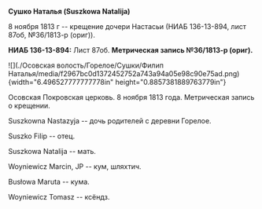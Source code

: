 **Сушко Наталья (Suszkowa Natalija)**

8 ноября 1813 г -- крещение дочери Настасьи (НИАБ 136-13-894, лист 87об,
№36/1813-р (ориг)).

**НИАБ 136-13-894:** Лист 87об. **Метрическая запись №36/1813-р
(ориг).**

![](./Осовская волость/Горелое/Сушки/Филип Наталья/media/f2967bc0d1372452752a743a94a05e98c90e75ad.png){width="6.496527777777778in"
height="0.8857381889763779in"}

Осовская Покровская церковь. 8 ноября 1813 года. Метрическая запись о
крещении.

Suszkowna Nastazyja -- дочь родителей с деревни Горелое.

Suszko Filip -- отец.

Suszkowa Natalija -- мать.

Woyniewicz Marcin, JP -- кум, шляхтич.

Busłowa Maruta -- кума.

Woyniewicz Tomasz -- ксёндз.
